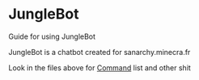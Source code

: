 # JungleBot
Guide for using JungleBot

JungleBot is a chatbot created for sanarchy.minecra.fr

Look in the files above for [Command]([https://www.google.com](https://github.com/PeeBob/JungleBot/blob/main/Commands)https://github.com/PeeBob/JungleBot/blob/main/Commands "command list") list and other shit
